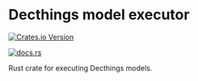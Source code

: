 # Decthings model executor
[![Crates.io Version](https://img.shields.io/crates/v/decthings-model-executor)](https://crates.io/crates/decthings-model-executor)

[![docs.rs](https://img.shields.io/docsrs/decthings-model-executor)](https://docs.rs/tokio/latest/decthings-model-executor/)

Rust crate for executing Decthings models.
